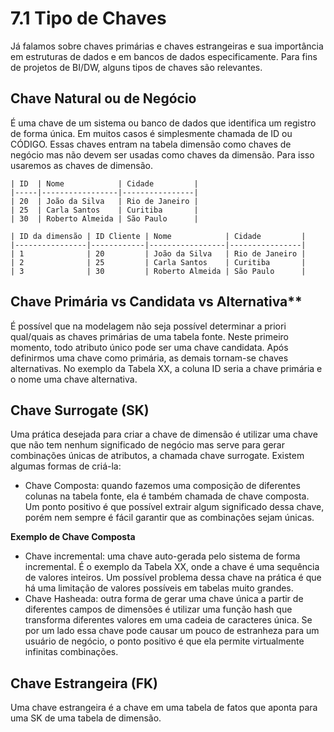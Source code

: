 # 7.1 Tipo de Chaves

Já falamos sobre chaves primárias e chaves estrangeiras  e sua importância em estruturas de dados e em bancos de dados especificamente. Para fins de projetos de BI/DW, alguns tipos de chaves são relevantes.

## Chave Natural ou de Negócio

É uma chave de um sistema ou banco de dados que identifica um registro de forma única.  Em muitos casos é simplesmente chamada de ID ou  CÓDIGO. Essas chaves entram na tabela dimensão como chaves de negócio mas não devem  ser usadas como chaves da dimensão. Para isso usaremos as chaves de dimensão.

```{table} A coluna ID é uma chave natural ou de negócio.
| ID  | Nome            | Cidade         |
|-----|-----------------|----------------|
| 20  | João da Silva   | Rio de Janeiro |
| 25  | Carla Santos    | Curitiba       |
| 30  | Roberto Almeida | São Paulo      |
```

```{table} Na tabela dimensão, uma nova chave é criada.
| ID da dimensão | ID Cliente | Nome            | Cidade         |
|----------------|------------|-----------------|----------------|
| 1              | 20         | João da Silva   | Rio de Janeiro |
| 2              | 25         | Carla Santos    | Curitiba       |
| 3              | 30         | Roberto Almeida | São Paulo      |
```
## Chave Primária vs Candidata vs Alternativa**

É possível que na modelagem não seja possível determinar a priori qual/quais as chaves primárias de uma tabela fonte. Neste primeiro momento, todo atributo único pode ser uma chave candidata. Após definirmos uma chave como primária, as demais tornam-se chaves alternativas.  No exemplo da  Tabela XX, a coluna ID seria a chave primária e o nome uma chave alternativa.

## Chave  Surrogate (SK)

Uma prática desejada  para criar a chave de dimensão é utilizar uma chave que  não tem nenhum significado de negócio mas serve para gerar combinações únicas de atributos, a chamada chave surrogate. Existem algumas formas de criá-la:
  - Chave Composta:  quando  fazemos uma composição de diferentes colunas na tabela fonte, ela é também chamada de chave composta. Um ponto positivo é que possível extrair algum significado dessa chave, porém nem sempre é fácil garantir que as combinações sejam únicas.

  **Exemplo de Chave Composta**
  - Chave incremental: uma chave auto-gerada pelo sistema de forma incremental. É o exemplo da Tabela XX, onde a chave é uma sequência de valores inteiros. Um possível problema dessa chave na prática é que há uma limitação de  valores possíveis em tabelas muito grandes.
  - Chave Hasheada: outra forma de gerar uma chave única a partir de diferentes campos de dimensões é utilizar uma função hash que transforma diferentes valores em uma cadeia de caracteres única. Se por um lado essa chave pode causar um pouco de estranheza para um usuário de negócio, o ponto positivo é que ela permite virtualmente infinitas combinações.

## Chave Estrangeira (FK)

Uma chave estrangeira é a chave em uma tabela de fatos que aponta para uma SK de uma tabela de dimensão.